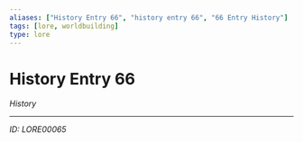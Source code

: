 ```yaml
---
aliases: ["History Entry 66", "history entry 66", "66 Entry History"]
tags: [lore, worldbuilding]
type: lore
---
```


# History Entry 66

*History*

---
*ID: LORE00065*